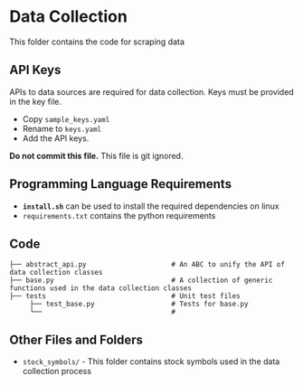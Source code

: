 # Data Collection

This folder contains the code for scraping data

## API Keys

APIs to data sources are required for data collection.
Keys must be provided in the key file.

* Copy `sample_keys.yaml` 
* Rename to `keys.yaml`
* Add the API keys.

**Do not commit this file.**
This file is git ignored.

## Programming Language Requirements

* **`install.sh`** can be used to install the required dependencies on linux
* `requirements.txt` contains the python requirements

## Code
    ├── abstract_api.py                     # An ABC to unify the API of data collection classes
    ├── base.py                             # A collection of generic functions used in the data collection classes
    ├── tests                               # Unit test files
         ├── test_base.py                   # Tests for base.py
         └──                                # 

## Other Files and Folders

* `stock_symbols/` - This folder contains stock symbols used in the data collection process
